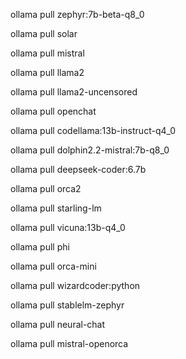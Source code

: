 ollama pull zephyr:7b-beta-q8_0

ollama pull solar

ollama pull mistral

ollama pull llama2

ollama pull llama2-uncensored

ollama pull openchat

ollama pull codellama:13b-instruct-q4_0

ollama pull dolphin2.2-mistral:7b-q8_0

ollama pull deepseek-coder:6.7b

ollama pull orca2

ollama pull starling-lm

ollama pull vicuna:13b-q4_0

ollama pull phi

ollama pull orca-mini

ollama pull wizardcoder:python

ollama pull stablelm-zephyr

ollama pull neural-chat

ollama pull mistral-openorca
